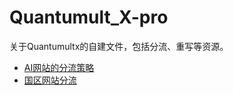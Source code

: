 # Quantumult_X-pro
关于Quantumultx的自建文件，包括分流、重写等资源。
- [AI网站的分流策略](https://raw.githubusercontent.com/yidianhongxin/Quantumult_X-DRL/main/AI_qx.list)
- [国区网站分流](https://raw.githubusercontent.com/yidianhongxin/Quantumult_X-DRL/main/CN_Direct.list)
